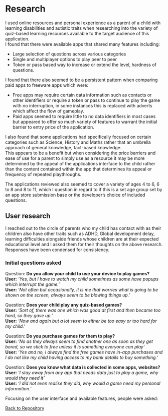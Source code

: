 # Research
I used online resources and personal experience as a parent of a child with learning disabilities and autistic traits when researching into the variety of quiz-based learning resources available to the target audience of this application.  
I found that there were available apps that shared many features including:  
- Large selection of questions across various categories
- Single and multiplayer options to play peer to peer
- Token or pass based way to increase or extend the level, hardness of questions.  

I found that there also seemed to be a persistent pattern when comparing paid apps to freeware apps which were:  
- Free apps may require certain data information such as contacts or other identifiers or require a token or pass to continue to play the game with no interruption, in some instances this is replaced with adverts which affect the flow of gameplay.  
- Paid apps seemed to require little to no data identifiers in most cases but appeared to offer so much variety of features to warrant the initial barrier to entry price of the application.  

I also found that some applications had specifically focused on certain categories such as Science, History and Maths rather that an umbrella approach of general knowledge, fact-based knowledge.  
This appears to be a benefit but when considering the price barriers and ease of use for a parent to simply use as a resource it may be more determined by the appeal of the applications interface to the child rather than the content contained within the app that determines its appeal or frequency of repeated playthroughs.  

The applications reviewed also seemed to cover a variety of ages 4 to 6, 6 to 8 and 8 to 11, which I question in regard to if this is a set age group set by an app store submission base or the developer’s choice of included questions.  

## User research
I reached out to the circle of parents who my child has contact with as their children also have other traits such as ADHD, Global development delay, learning difficulties alongside friends whose children are at their expected educational level and I asked them for their thoughts on the above research.  
Responses have been condensed for consistency.  

### Initial questions asked  
Question: **Do you allow your child to use your device to play games?**  
**User:** _‘Yes, but I have to watch my child sometimes as some have popups which interrupt the game.’_  
**User:** _‘Not often but occasionally, it is me that worries what is going to be shown on the screen, always seem to be blowing things up.’_  

Question: **Does your child play any quiz-based games?**  
**User:** _‘Sort of, there was one which was good at first and then became too hard, so they gave up.’_  
**User:** _‘Now and again but a lot seem to either be too easy or too hard for my child.’_  

Question: **Do you purchase games for them to play?**  
**User:** _‘No as they always seem to find another one as soon as they get bored, so we stick to free unless it is something everyone can play’_  
**User:** _‘Yes and no, I always find the free games have in-app purchases and I do not like my child having access to my bank details to buy something.’_  

Question: **Does you know what data is collected in some apps, websites?**  
**User:** _‘I stay away from any app that needs data just to play a game, why would they need it’_  
**User:** _‘I did not even realise they did, why would a game need my personal information.’_  

Focusing on the user interface and available features, people were asked:  

[Back to Repository](https://github.com/JHodgkins/MSP2-Quiz) 